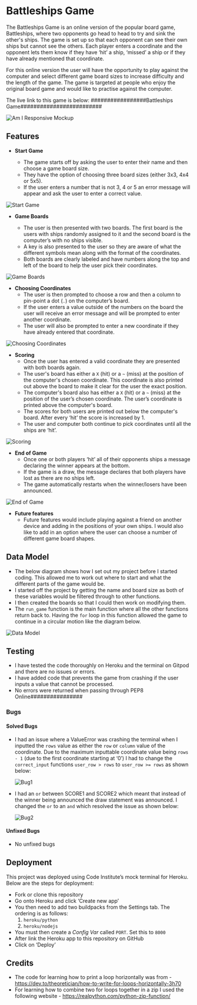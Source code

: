 # Battleships Game

The Battleships Game is an online version of the popular board game, Battleships, where two opponents go head to head to try and sink the other's ships. The game is set up so that each opponent can see their own ships but cannot see the others. Each player enters a coordinate and the opponent lets them know if they have ‘hit’ a ship, ‘missed’ a ship or if they have already mentioned that coordinate. 

For this online version the user will have the opportunity to play against the computer and select different game board sizes to increase difficulty and the length of the game. The game is targeted at people who enjoy the original board game and would like to practise against the computer.

The live link to this game is below:
#################Battleships Game#########################

![Am I Responsive Mockup](https://github.com/sams4566/battleships-game/blob/main/media/am-i-responsive.jpg)

## Features
- __Start Game__

  - The game starts off by asking the user to enter their name and then choose a game board size. 
  - They have the option of choosing three board sizes (either 3x3, 4x4 or 5x5).
  - If the user enters a number that is not 3, 4 or 5 an error message will appear and ask the user to enter a correct value.

![Start Game](https://github.com/sams4566/battleships-game/blob/main/media/start-game.jpg)

- __Game Boards__

  - The user is then presented with two boards. The first board is the users with ships randomly assigned to it and the second board is the computer’s with no ships visible. 
  - A key is also presented to the user so they are aware of what the different symbols mean along with the format of the coordinates.
  - Both boards are clearly labeled and have numbers along the top and left of the board to help the user pick their coordinates.


![Game Boards](https://github.com/sams4566/battleships-game/blob/main/media/game-boards.jpg)

- __Choosing Coordinates__
  - The user is then prompted to choose a row and then a column to pin-point a dot (`.`) on the computer’s board. 
  - If the user enters a value outside of the numbers on the board the user will receive an error message and will be prompted to enter another coordinate. 
  - The user will also be prompted to enter a new coordinate if they have already entered that coordinate.

![Choosing Coordinates](https://github.com/sams4566/battleships-game/blob/main/media/choosing-coordinates.jpg)

- __Scoring__
  - Once the user has entered a valid coordinate they are presented with both boards again. 
  - The user's board has either a `X` (hit) or a `~` (miss) at the position of the computer's chosen coordinate. This coordinate is also printed out above the board to make it clear for the user the exact position.
  - The computer's board also has either a `X` (hit) or a `~` (miss) at the position of the user’s chosen coordinate. The user’s coordinate is printed above the computer's board.
  - The scores for both users are printed out below the computer's board. After every ‘hit’ the score is increased by 1.
  - The user and computer both continue to pick coordinates until all the ships are ‘hit’.


![Scoring](https://github.com/sams4566/battleships-game/blob/main/media/scoring.jpg)

- __End of Game__
  - Once one or both players ‘hit’ all of their opponents ships a message declaring the winner appears at the bottom. 
  - If the game is a draw, the message declares that both players have lost as there are no ships left.
  - The game automatically restarts when the winner/losers have been announced.

![End of Game](https://github.com/sams4566/battleships-game/blob/main/media/end-of-game.jpg)

- __Future features__
  - Future features would include playing against a friend on another device and adding in the positions of your own ships. I would also like to add in an option where the user can choose a number of different game board shapes.

## Data Model
  - The below diagram shows how I set out my project before I started coding. This allowed me to work out where to start and what the different parts of the game would be. 
  - I started off the project by getting the name and board size as both of these variables would be filtered through to other functions. 
  - I then created the boards so that I could then work on modifying them.
  - The `run_game` function is the main function where all the other functions return back to. Having the `for` loop in this function allowed the game to continue in a circular motion like the diagram below.

![Data Model](https://github.com/sams4566/battleships-game/blob/main/media/data-model.jpg)

## Testing
  - I have tested the code thoroughly on Heroku and the terminal on Gitpod and there are no issues or errors.
  - I have added code that prevents the game from crashing if the user inputs a value that cannot be processed.
  - No errors were returned when passing through PEP8 Online################

### Bugs
#### Solved Bugs 

- I had an issue where a ValueError was crashing the terminal when I inputted the `rows` value as either the `row` or `column` value of the coordinate. Due to the maximum inputtable coordinate value being `rows - 1` (due to the first coordinate starting at ‘0’) I had to change the `correct_input` functions `user_row > rows` to `user_row >= rows` as shown below: 

  ![Bug1](https://github.com/sams4566/battleships-game/blob/main/media/bug1.jpg)

- I had an `or` between SCORE1 and SCORE2 which meant that instead of the winner being announced the draw statement was announced. I changed the `or` to an `and` which resolved the issue as shown below:

  ![Bug2](https://github.com/sams4566/battleships-game/blob/main/media/bug2.jpg)

#### Unfixed Bugs
- No unfixed bugs

## Deployment
This project was deployed using Code Institute’s mock terminal for Heroku. Below are the steps for deployment:
  - Fork or clone this repository 
  - Go onto Heroku and click ‘Create new app’
  - You then need to add two buildpacks from the Settings tab. The ordering is as follows:
    1. `heroku/python`
    2. `heroku/nodejs`
  - You must then create a _Config Var_ called `PORT`. Set this to `8000`
  - After link the Heroku app to this repository on GitHub
  - Click on ‘Deploy’

## Credits
  - The code for learning how to print a loop horizontally was from - https://dev.to/theoretician/how-to-write-for-loops-horizontally-3h70 
  - For learning how to combine two for loops together in a zip I used the following website - https://realpython.com/python-zip-function/ 